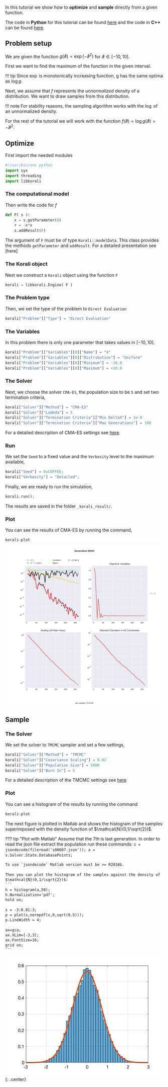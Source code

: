 

In this tutorial we show how to **optimize** and **sample** directly from a
given function.

The code in **Python** for this tutorial can be found [here](https://github.com/cselab/sKorali/blob/master/examples/python/quick_start/direct.py) and the code in **C++** can be found [here](https://github.com/cselab/skorali/blob/master/examples/cxx/quick_start/direct.cpp).



## Problem setup
We are given the function $g(\vartheta)=\exp(-\vartheta^2)$ for $\vartheta\in[-10,10]$.

First we want to find the maximum of the function in the given interval.

!!! tip
    Since $\exp$ is monotonically increasing function, g has the same optima
    as $\log g$.

Next, we assume that $f$ represents the *unnormalized* density of a distribution.
We want to draw samples from this distribution.

!!! note
    For stability reasons, the sampling algorithm works with the $\log$ of an unnormalized density.

For the rest of the tutorial we will work with the function $f(\vartheta)=\log g(\vartheta) = -\vartheta^2$.


## Optimize

First import the needed modules
```python
#!/usr/bin/env python
import sys
import threading
import libkorali
```


###  The computational model
Then write the code for $f$
```python
def F( s ):
    x = s.getParameter(0)
    r = -x*x
    s.addResult(r)
```

The argument of `F` must be of type `Korali::modelData`. This class provides the methods
`getParameter` and `addResult`. For a detailed presentation see [here]



###  The Korali object

Next we construct a `Korali` object using the function `F`
```python
korali = libkorali.Engine( F )
```

###  The Problem type
Then, we set the type of the problem to `Direct Evaluation`
```python
korali["Problem"]["Type"] = "Direct Evaluation"
```

###  The Variables
In this problem there is only one parameter that takes values in $[-10,10]$.
```python
korali["Problem"]["Variables"][0]["Name"] = "X"
korali["Problem"]["Variables"][0]["Distribution"] = "Uniform"
korali["Problem"]["Variables"][0]["Minimum"] = -10.0
korali["Problem"]["Variables"][0]["Maximum"] = +10.0
```


###  The Solver
Next, we choose the solver `CMA-ES`, the population size to be `5` and set
two termination criteria,

```python
korali["Solver"]["Method"] = "CMA-ES"
korali["Solver"]["Lambda"] = 5
korali["Solver"]["Termination Criteria"]["Min DeltaX"] = 1e-8
korali["Solver"]["Termination Criteria"]["Max Generations"] = 100
```
For a detailed description of CMA-ES settings see [here](../../usage/solvers/optimizers/cmaes.md).

###  Run
We set the `Seed` to a fixed value and the `Verbosity` level to the maximum available,

```python
korali["Seed"] = 0xC0FFEE;
korali["Verbosity"] = "Detailed";
```

Finally, we are ready to run the simulation,

```python
korali.run();
```

The results are saved in the folder `_korali_result/`.


###  Plot

You can see the results of CMA-ES by running the command,
```sh
korali-plot
```

![figure](direct-cma.png)






## Sample

###  The Solver

We set the solver to `TMCMC` sampler and set a few settings,

```python
korali["Solver"]["Method"] = "TMCMC"
korali["Solver"]["Covariance Scaling"] = 0.02
korali["Solver"]["Population Size"] = 5000
korali["Solver"]["Burn In"] = 5
```

For a detailed description of the TMCMC settings see
[here](../../usage/solvers/samplers/tmcmc.md)


###  Plot
You can see a histogram of the results by running the command
```sh
korali-plot
```

The next figure is plotted in Matlab and shows the histogram of the samples superimposed
with the density function of $\mathcal{N}(0,1/\sqrt{2})$.


??? tip "Plot with Matlab"
    Assume that the 7th is last generation. In order to read the json file extract
    the population run these commands:
    ```
    s = jsondecode(fileread('s00007.json'));
    a = s.Solver.State.DatabasePoints;
    ```

    To use `jsondecode` Matlab version must be >= R2016b.

    Then you can plot the histogram of the samples against the density of
    $\mathcal{N}(0,1/\sqrt{2})$:
    ```
    h = histogram(a,50);
    h.Normalization='pdf';
    hold on;

    x = -3:0.01:3;
    p = plot(x,normpdf(x,0,sqrt(0.5)));
    p.LineWidth = 4;

    ax=gca;
    ax.XLim=[-3,3];
    ax.FontSize=16;
    grid on;
    ```

![figure](direct-tmcmc.png){: .center}
